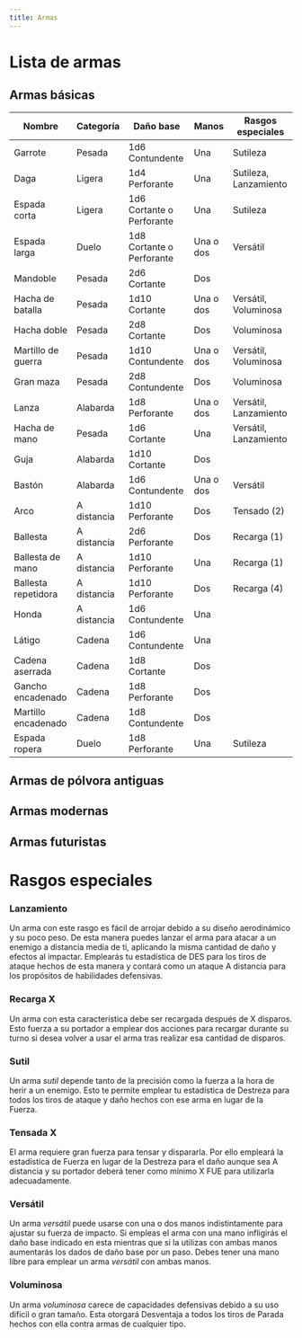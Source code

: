 ```yaml
---
title: Armas
---
```


# Lista de armas

## Armas básicas

| **Nombre**          | **Categoría** | Daño base                 | **Manos** | **Rasgos especiales** |
| ------------------- | ------------- | ------------------------- | --------- | --------------------- |
| Garrote             | Pesada        | 1d6 Contundente           | Una       | Sutileza              |
| Daga                | Ligera        | 1d4 Perforante            | Una       | Sutileza, Lanzamiento |
| Espada corta        | Ligera        | 1d6 Cortante o Perforante | Una       | Sutileza              |
| Espada larga        | Duelo         | 1d8 Cortante o Perforante | Una o dos | Versátil              |
| Mandoble            | Pesada        | 2d6 Cortante              | Dos       |                       |
| Hacha de batalla    | Pesada        | 1d10 Cortante             | Una o dos | Versátil, Voluminosa  |
| Hacha doble         | Pesada        | 2d8 Cortante              | Dos       | Voluminosa            |
| Martillo de guerra  | Pesada        | 1d10 Contundente          | Una o dos | Versátil, Voluminosa  |
| Gran maza           | Pesada        | 2d8 Contundente           | Dos       | Voluminosa            |
| Lanza               | Alabarda      | 1d8 Perforante            | Una o dos | Versátil, Lanzamiento |
| Hacha de mano       | Pesada        | 1d6 Cortante              | Una       | Versátil, Lanzamiento |
| Guja                | Alabarda      | 1d10 Cortante             | Dos       |                       |
| Bastón              | Alabarda      | 1d6 Contundente           | Una o dos | Versátil              |
| Arco                | A distancia   | 1d10 Perforante           | Dos       | Tensado (2)           |
| Ballesta            | A distancia   | 2d6 Perforante            | Dos       | Recarga (1)           |
| Ballesta de mano    | A distancia   | 1d10 Perforante           | Una       | Recarga (1)           |
| Ballesta repetidora | A distancia   | 1d10 Perforante           | Dos       | Recarga (4)           |
| Honda               | A distancia   | 1d6 Contundente           | Una       |                       |
| Látigo              | Cadena        | 1d6 Contundente           | Una       |                       |
| Cadena aserrada     | Cadena        | 1d8 Cortante              | Dos       |                       |
| Gancho encadenado   | Cadena        | 1d8 Perforante            | Dos       |                       |
| Martillo encadenado | Cadena        | 1d8 Contundente           | Dos       |                       |
| Espada ropera       | Duelo         | 1d8 Perforante            | Una       | Sutileza              |



## Armas de pólvora antiguas

## Armas modernas

## Armas futuristas

# Rasgos especiales

### Lanzamiento

Un arma con este rasgo es fácil de arrojar debido a su diseño aerodinámico y su poco peso. De esta manera puedes lanzar el arma para atacar a un enemigo a distancia media de ti, aplicando la misma cantidad de daño y efectos al impactar. Emplearás tu estadística de DES para los tiros de ataque hechos de esta manera y contará como un ataque A distancia para los propósitos de habilidades defensivas.

### Recarga X

Un arma con esta característica debe ser recargada después de X disparos. Esto fuerza a su portador a emplear dos acciones para recargar durante su turno si desea volver a usar el arma tras realizar esa cantidad de disparos.

### Sutil

Un arma *sutil* depende tanto de la precisión como la fuerza a la hora de herir a un enemigo. Esto te permite emplear tu estadística de Destreza para todos los tiros de ataque y daño hechos con ese arma en lugar de la Fuerza. 

### Tensada X

El arma requiere gran fuerza para tensar y dispararla. Por ello empleará la estadística de Fuerza en lugar de la Destreza para el daño aunque sea A distancia y su portador deberá tener como mínimo X FUE para utilizarla adecuadamente.

### Versátil

Un arma *versátil* puede usarse con una o dos manos indistintamente para ajustar su fuerza de impacto. Si empleas el arma con una mano infligirás el daño base indicado en esta mientras que si la utilizas con ambas manos aumentarás los dados de daño base por un paso. Debes tener una mano libre para emplear un arma *versátil* con ambas manos.

### Voluminosa

Un arma *voluminosa* carece de capacidades defensivas debido a su uso difícil o gran tamaño. Esta otorgará Desventaja a todos los tiros de Parada hechos con ella contra armas de cualquier tipo. 